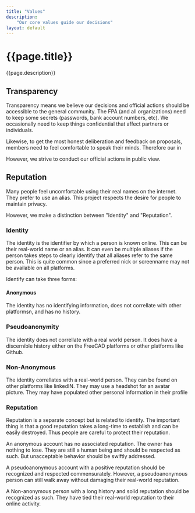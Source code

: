 ```yaml
---
title: "Values"
description:
    "Our core values guide our decisions"
layout: default
---
```


# {{page.title}}

{{page.description}}

## Transparency
Transparency means we believe our decisions and official actions should be accessible to the general community. The FPA (and all organizations) need to keep some secrets (passwords, bank account numbers, etc). We occasionally need to keep things confidential that affect partners or individuals.

Likewise, to get the most honest deliberation and feedback on proposals, members need to feel comfortable to speak their minds.  Therefore our in

However, we strive to conduct our official actions in public view.

## Reputation

Many people feel uncomfortable using their real names on the internet. They prefer to use an alias.
This project respects the desire for people to maintain privacy.

However, we make a distinction between "Identity" and "Reputation".

### Identity
The identity is the identifier by which a person is known online.  This can be their real-world name or an alias.  It can even be multiple aliases if the person takes steps to clearly identify that all aliases refer to the same person.  This is quite common since a preferred nick or screenname may not be available on all platforms.

Identify can take three forms:

#### Anonymous
The identity has no identifying information, does not correllate with other platformsn, and has no history.

### Pseudoanonymity
The identity does not correllate with a real world person.  It does have a discernible history either on the FreeCAD platforms or other platforms like Github.

### Non-Anonymous
The identity correllates with a real-world person. They can be found on other platforms like linkedIN. They may use a headshot for an avatar picture.  They may have populated other personal information in their profile

### Reputation
Reputation is a separate concept but is related to identify.  The important thing is that a good reputation takes a long-time to establish and can be easily destroyed.  Thus people are careful to protect their reputation.

An anonymous account has no associated reputation. The owner has nothing to lose.  They are still a human being and should be respected as such. But unacceptable behavior should be swiftly addressed.

A pseudoanonymous account with a positive reputation should be recognized and respected commensurately.  However, a pseudoanonymous person can still walk away without damaging their real-world reputation.

A Non-anonymous person with a long history and solid reputation should be recognized as such.  They have tied their real-world reputation to their online activity.

